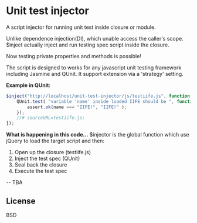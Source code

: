 # Unit test injector

A script injector for running unit test inside closure or module. 

Unlike dependence injection(DI), which unable access the caller's scope.  $inject actually inject and run testing spec script inside the closure. 

Now testing private properties and methods is possible!

The script is designed to works for any javascript unit testing framework including Jasmine and QUnit. It support extension via a 'strategy' setting.

**Example in QUnit:**

```javascript
$inject("http://localhost/unit-test-injector/js/testiife.js", function() {
	QUnit.test( "variable 'name' inside loaded IIFE should be ", function( assert ) {
		assert.ok(name === "IIFE!", "IIFE!" );
	});
	//# sourceURL=testiife.js;
});
```
**What is happening in this code...**
$injector is the global function which use jQuery to load the target script and then:
1. Open up the closure (testiife.js)
2. Inject the test spec (QUnit)
3. Seal back the closure
4. Execute the test spec

-- TBA


License
----

BSD
